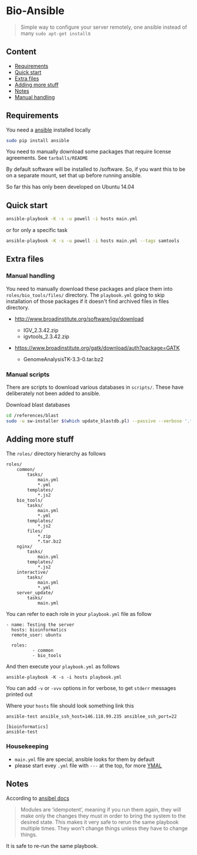 # Bio-Ansible 

> Simple way to configure your server remotely, one ansible instead of many `sudo apt-get install`s

## Content 

- [Requirements](#requirements)
- [Quick start](#quick-start)
- [Extra files](#extra-files)
- [Adding more stuff](#adding-more-stuff)
- [Notes](#notes)
- [Manual handling](#manual-handling)

## Requirements

You need a [ansible](http://docs.ansible.com/ansible/index.html) installed locally

```BASH
sudo pip install ansible
```

You need to manually download some packages that require license agreements.  See `tarballs/README`

By default software will be installed to /software.  So, if you want this to be on a separate mount, set that up before running ansible.

So far this has only been developed on Ubuntu 14.04

## Quick start

```BASH
ansible-playbook -K -s -u powell -i hosts main.yml
```

or for only a specific task

```BASH
ansible-playbook -K -s -u powell -i hosts main.yml --tags samtools
```

## Extra files

### Manual handling

You need to manually download these packages and place them into `roles/bio_tools/files/` directory.
The `playbook.yml` going to skip installation of those packages if it doesn't find archived files in files directory.

- http://www.broadinstitute.org/software/igv/download

    - IGV_2.3.42.zip
    - igvtools_2.3.42.zip

- https://www.broadinstitute.org/gatk/download/auth?package=GATK

    - GenomeAnalysisTK-3.3-0.tar.bz2

### Manual scripts

There are scripts to download various databases in `scripts/`. These have deliberately not been added to ansible.

Download blast databases

```BASH
cd /references/blast
sudo -u sw-installer $(which update_blastdb.pl) --passive --verbose '.*'
```

## Adding more stuff

The `roles/` directory hierarchy as follows

```
roles/
    common/
        tasks/
            main.yml
            *.yml
        templates/
            *.js2
    bio_tools/
        tasks/
            main.yml
            *.yml
        templates/
            *.js2
        files/
            *.zip
            *.tar.bz2
    nginx/
        tasks/
            main.yml
        templates/
            *.js2
    interactive/
        tasks/
            main.yml
            *.yml
    server_update/
        tasks/
            main.yml
```

You can refer to each role in your `playbook.yml` file as follow

```
- name: Testing the server
  hosts: bioinformatics
  remote_user: ubuntu

  roles:
          - common
          - bio_tools
```

And then execute your `playbook.yml` as follows

```
ansible-playbook -K -s -i hosts playbook.yml
```

You can add `-v` or `-vvv` options in for verbose, to get `stderr` messages printed out

Where your `hosts` file should look something link this

```
ansible-test ansible_ssh_host=146.118.99.235 ansiblee_ssh_port=22

[bioinformatics]
ansible-test
```

### Housekeeping 

- `main.yml` file are special, ansible looks for them by default
- please start evey `.yml` file with `---` at the top, for more [YMAL](http://www.yaml.org/spec/1.2/spec.html)

## Notes

According to [ansibel docs](http://docs.ansible.com/ansible/playbooks_intro.html)

> Modules are ‘idempotent’, meaning if you run them again, they will make only the changes they must in order to bring the system to the desired state. This makes it very safe to rerun the same playbook multiple times. They won’t change things unless they have to change things.

It is safe to re-run the same playbook.

